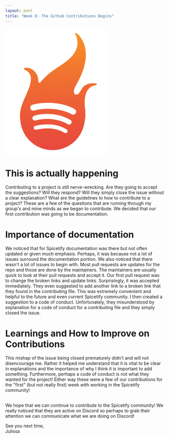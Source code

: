 ```yaml
---
layout: post
title: "Week 8: The Github Contributions Begins" 
---
```

![Spicetify icon that is firey flame with the spotify symbol in the middle](/images/spicetify.png "Spicetify icon")

# This is actually happening
Contributing to a project is still nerve-wrecking. Are they going to accept the suggestions? Will they respond? Will they simply close the issue without a clear explanation? What are the guidelines to how to contribute to a project? These are a few of the questions that are running through my group's and mine minds as we began to contribute. We decided that our first contribution was going to be documentation. 
<!--more-->
# Importance of documentation
We noticed that for Spicetify documentation was there but not often updated or given much emphasis. Perhaps, it was because not a lot of issues surround the documentation portion. We also noticed that there wasn't a lot of issues to begin with. Most pull requests are updates for the repo and those are done by the maintainers. The maintainers are usually quick to look at their pull requests and accept it. Our first pull request was to change the broken links and update links. Surprisingly, it was accepted immediately. They even suggested to add another link to a broken link that they found in the contributing file. This was extremely convenient and helpful to the future and even current Spicetify community. I then created a suggestion to a code of conduct. Unfortunately, they misunderstood by explanation for a code of conduct for a contributing file and they simply closed the issue. 

# Learnings and How to Improve on Contributions
This mishap of the issue being closed prematurely didn't and will not disencourage me. Rather it helped me understand that it is vital to be clear in explanations and the importance of why I think it is important to add something. Furthermore, perhaps a code of conduct is not what they wanted for the project! Either way these were a few of our contributions for the "first" (but not really first) week with working in the Spicetify community! 

<br/>
We hope that we can continue to contribute to the Spicetify community! We really noticed that they are active on Discord so perhaps to grab their attention we can communicate what we are doing on Discord! 

See you next time, <br/>
Julissa 
